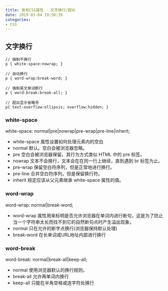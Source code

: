 ```yaml
---
title: 常用CSS属性 - 文字换行/超长
date: 2019-03-04 19:50:39
categories:
- CSS
---
```


## 文字换行

````
// 强制不换行 
p { white-space:nowrap; }

// 自动换行 
p { word-wrap:break-word; }

// 强制英文单词断行 
p { word-break:break-all; }

// 超出显示省略号 
p{ text-overflow:ellipsis; overflow:hidden; }
````

### white-space

white-space: normal|pre|nowrap|pre-wrap|pre-line|inherit; 

* white-space 属性设置如何处理元素内的空白 
* normal 默认。空白会被浏览器忽略。 
* pre 空白会被浏览器保留。其行为方式类似 HTML 中的 pre 标签。 
* nowrap 文本不会换行，文本会在在同一行上继续，直到遇到 br 标签为止。 
* pre-wrap 保留空白符序列，但是正常地进行换行。 
* pre-line 合并空白符序列，但是保留换行符。 
* inherit 规定应该从父元素继承 white-space 属性的值。

### word-wrap

word-wrap: normal|break-word; 

* word-wrap 属性用来标明是否允许浏览器在单词内进行断句，这是为了防止当一个字符串太长而找不到它的自然断句点时产生溢出现象。 
* normal 只在允许的断字点换行(浏览器保持默认处理) 
* break-word 在长单词或URL地址内部进行换行 

### word-break

word-break: normal|break-all|keep-all;

* normal 使用浏览器默认的换行规则。 
* break-all 允许再单词内换行 
* keep-all 只能在半角空格或连字符处换行